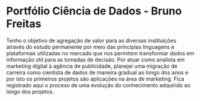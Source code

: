 # Portfólio Ciência de Dados - Bruno Freitas
Tenho o objetivo de agregação de valor para as diversas instituições através do estudo permanente por meio das principias linguagens e plataformas utilizadas no mercado que nos permitem transformar dados em informação útil para as tomadas de decisão. Por atuar como analista em marketing digital à agência de publicidade, planejei uma migração de carreira como cientista de dados de maneira gradual ao longo dos anos e por isto os primeiros projetos são aplicações na área de marketing. Fica registrado aqui o proceso de uma evolução do conhecimento adquirido ao longo dos projetos.
